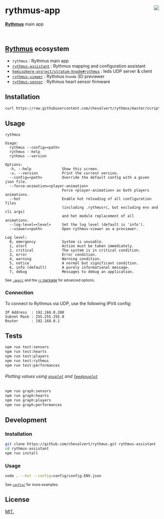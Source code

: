 # rythmus-app [<img src="https://github.com/chevalvert.png?size=100" align="right">](http://chevalvert.fr/)
**[Rythmus](https://github.com/chevalvert?q=rythmus)** main app

<br>

## **[Rythmus](https://github.com/chevalvert?q=rythmus)** ecosystem
- `rythmus` : Rythmus main app
- [`rythmus-assistant`](https://github.com/chevalvert/rythmus-assistant) : Rythmus mapping and configuration assistant
- [`hemisphere-project/stratum-hnode#rythmus`](https://github.com/Hemisphere-Project/stratum-hnode/tree/rythmus) : leds UDP server & client
- [`rythmus-viewer`](https://github.com/chevalvert/rythmus-viewer) : Rythmus `hnode` 3D previewer
- [`rythmus-sensor`](https://github.com/chevalvert/rythmus-sensor) : Rythmus heart sensor firmware

## Installation 
```sh
curl https://raw.githubusercontent.com/chevalvert/rythmus/master/scripts/install.sh | bash
```

## Usage
```
rythmus

Usage:
  rythmus --config=<path>
  rythmus --help
  rythmus --version

Options:
  -h, --help              Show this screen.
  -v, --version           Print the current version.
  --config=<path>         Override the default config with a given json file.
  --force-animation=<player-animation>
                          Force <player-animation> as both players animations.
  --hot                   Enable hot reloading of all configuration files
                          (including .rythmusrc, but excluding env and cli args)
                          and hot module replacement of all animations.
  --log-level=<level>     Set the log level (default is 'info').
  --viewer=<path>         Open rythmus-viewer as a previewer.

Log level:
  0, emergency            System is unusable.
  1, alert                Action must be taken immediately.
  2, critical             The system is in critical condition.
  3, error                Error condition.
  4, warning              Warning condition.
  5, notice               A normal but significant condition.
  6, info (default)       A purely informational message.
  7, debug                Messages to debug an application.

```
<sup>See [`.apprc`](.apprc) and the [`rc` package](https://github.com/dominictarr/rc#standards) for advanced options.</sup>

### Connection
To connect to Rythmus via UDP, use the following IPV4 config:
```
IP Address  : 192.168.0.200
Subnet Mask : 255.255.255.0
Router      : 192.168.0.1
```

## Tests
```sh
npm run test:sensors
npm run test:hearts
npm run test:players
npm run test:rythmus
npm run test:performances
```

###### Plotting values using [`gnuplot`](http://www.gnuplot.info/) and [`feedgnuplot`](https://github.com/dkogan/feedgnuplot)
```sh
npm run graph:sensors
npm run graph:hearts
npm run graph:players
npm run graph:performances
```

## Development

### Installation
```sh
git clone https://github.com/chevalvert/rythmus.git rythmus-assistant
cd rythmus-assistant
npm run install
```

### Usage
```sh
node . --hot --config=config/config.ENV.json
```
<sup>See [`config/`](config) for more examples.</sup>

## License
[MIT.](https://tldrlegal.com/license/mit-license)
